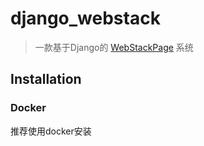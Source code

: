 # django_webstack

> 一款基于Django的 [WebStackPage](https://github.com/WebStackPage/WebStackPage.github.io) 系统

## Installation
### Docker
推荐使用docker安装
